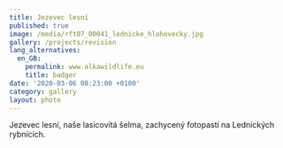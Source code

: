 ```yaml
---
title: Jezevec lesní
published: true
image: /media/rft07_00041_lednicke_hlohovecky.jpg
gallery: /projects/revision
lang_alternatives:
  en_GB:
    permalink: www.alkawildlife.eu
    title: badger
date: '2020-03-06 08:23:00 +0100'
category: gallery
layout: photo
---
```

Jezevec lesní, naše lasicovitá šelma, zachycený fotopastí na Lednických rybnících.
